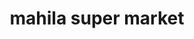 ---
title: "mahila super market"
url: /vanasthaslipuram-hyderabad/mahila-super-market/
shop: supermarket
---